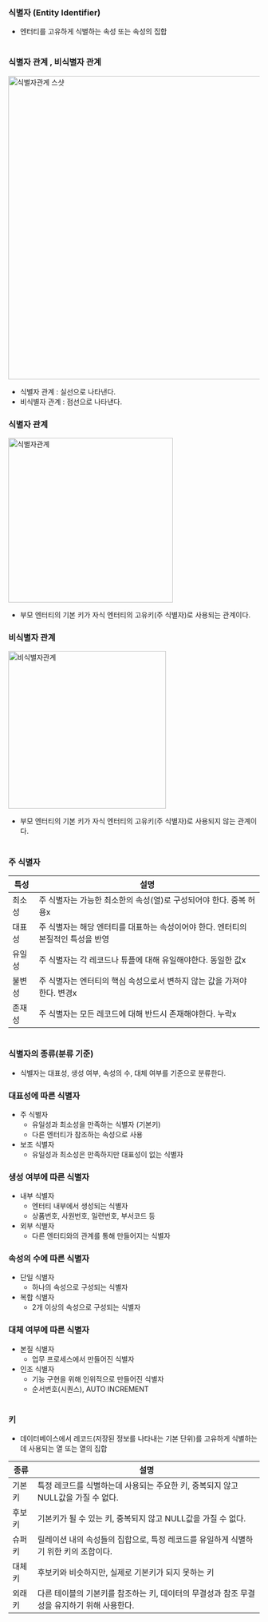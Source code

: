 ### 식별자 (Entity Identifier)
- 엔터티를 고유하게 식별하는 속성 또는 속성의 집합
#
### 식별자 관계 , 비식별자 관계
<img width="608" alt="식별자관계 스샷" src="https://github.com/user-attachments/assets/0bc12649-bfbd-44e0-975c-2f5ea2143c8f">  

- 식별자 관계 : 실선으로 나타낸다.
- 비식별자 관계 : 점선으로 나타낸다.

### 식별자 관계
<img width="330" alt="식별자관계" src="https://github.com/user-attachments/assets/df93a78f-5c53-4e5f-ad7f-23e8b1a032b4">  

- 부모 엔터티의 기본 키가 자식 엔터티의 고유키(주 식별자)로 사용되는 관계이다.

### 비식별자 관계
<img width="316" alt="비식별자관계" src="https://github.com/user-attachments/assets/0f6c5a39-1c65-4595-8dc3-6a858dacf19c">  

- 부모 엔터티의 기본 키가 자식 엔터티의 고유키(주 식별자)로 사용되지 않는 관계이다.
#
### 주 식별자
|특성|설명|
|---|-------|
|최소성|주 식별자는 가능한 최소한의 속성(열)로 구성되어야 한다. 중복 허용x|
|대표성|주 식별자는 해당 엔터티를 대표하는 속성이어야 한다. 엔터티의 본질적인 특성을 반영|
|유일성|주 식별자는 각 레코드나 튜플에 대해 유일해야한다. 동일한 값x|
|불변성|주 식별자는 엔터티의 핵심 속성으로서 변하지 않는 값을 가져야 한다. 변경x|
|존재성|주 식별자는 모든 레코드에 대해 반드시 존재해야한다. 누락x|
#
### 식별자의 종류(분류 기준)
- 식별자는 대표성, 생성 여부, 속성의 수, 대체 여부를 기준으로 분류한다.

### 대표성에 따른 식별자
- 주 식별자
  - 유일성과 최소성을 만족하는 식별자 (기본키)
  - 다른 엔터티가 참조하는 속성으로 사용
- 보조 식별자
  - 유일성과 최소성은 만족하지만 대표성이 없는 식별자

### 생성 여부에 따른 식별자
- 내부 식별자
  - 엔터티 내부에서 생성되는 식별자
  - 상품번호, 사원번호, 일련번호, 부서코드 등
- 외부 식별자
  - 다른 엔터티와의 관계를 통해 만들어지는 식별자

### 속성의 수에 따른 식별자
- 단일 식별자
  - 하나의 속성으로 구성되는 식별자
- 복합 식별자
  - 2개 이상의 속성으로 구성되는 식별자
 
### 대체 여부에 따른 식별자
- 본질 식별자
  - 업무 프로세스에서 만들어진 식별자
- 인조 식별자
  - 기능 구현을 위해 인위적으로 만들어진 식별자
  - 순서번호(시퀀스), AUTO INCREMENT
#
### 키
- 데이터베이스에서 레코드(저장된 정보를 나타내는 기본 단위)를 고유하게 식별하는데 사용되는 열 또는 열의 집합

|종류|설명|
|---|------|
|기본키|특정 레코드를 식별하는데 사용되는 주요한 키, 중복되지 않고 NULL값을 가질 수 없다.|
|후보키|기본키가 될 수 있는 키, 중복되지 않고 NULL값을 가질 수 없다.|
|슈퍼키|릴레이션 내의 속성들의 집합으로, 특정 레코드를 유일하게 식별하기 위한 키의 조합이다.|
|대체키|후보키와 비슷하지만, 실제로 기본키가 되지 못하는 키|
|외래키|다른 테이블의 기본키를 참조하는 키, 데이터의 무결성과 참조 무결성을 유지하기 위해 사용한다.|


